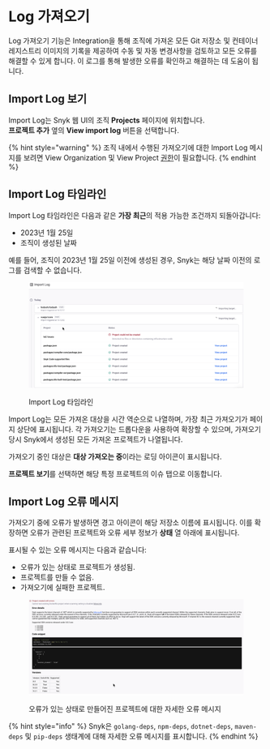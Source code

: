 # Log 가져오기

Log 가져오기 기능은 Integration을 통해 조직에 가져온 모든 Git 저장소 및 컨테이너 레지스트리 이미지의 기록을 제공하여 수동 및 자동 변경사항을 검토하고 모든 오류를 해결할 수 있게 합니다. 이 로그를 통해 발생한 오류를 확인하고 해결하는 데 도움이 됩니다.

## Import Log 보기

Import Log는 Snyk 웹 UI의 조직 **Projects** 페이지에 위치합니다.\
**프로젝트 추가** 옆의 **View import log** 버튼을 선택합니다.

{% hint style="warning" %}
조직 내에서 수행된 가져오기에 대한 Import Log 메시지를 보려면 View Organization 및 View Project [권한](../user-roles/pre-defined-roles.md)이 필요합니다.
{% endhint %}

## Import Log 타임라인

Import Log 타임라인은 다음과 같은 **가장 최근**의 적용 가능한 조건까지 되돌아갑니다:

* 2023년 1월 25일
* 조직이 생성된 날짜

예를 들어, 조직이 2023년 1월 25일 이전에 생성된 경우, Snyk는 해당 날짜 이전의 로그를 검색할 수 없습니다.

<figure><img src="../../.gitbook/assets/2024-04-29_15-38-51 (1).png" alt=""><figcaption><p>Import Log 타임라인</p></figcaption></figure>

Import Log는 모든 가져온 대상을 시간 역순으로 나열하며, 가장 최근 가져오기가 페이지 상단에 표시됩니다. 각 가져오기는 드롭다운을 사용하여 확장할 수 있으며, 가져오기 당시 Snyk에서 생성된 모든 가져온 프로젝트가 나열됩니다.

가져오기 중인 대상은 **대상 가져오는 중**이라는 로딩 아이콘이 표시됩니다.

**프로젝트 보기**를 선택하면 해당 특정 프로젝트의 이슈 탭으로 이동합니다.

## Import Log 오류 메시지

가져오기 중에 오류가 발생하면 경고 아이콘이 해당 저장소 이름에 표시됩니다. 이를 확장하면 오류가 관련된 프로젝트와 오류 세부 정보가 **상태** 열 아래에 표시됩니다.

표시될 수 있는 오류 메시지는 다음과 같습니다:

* 오류가 있는 상태로 프로젝트가 생성됨.
* 프로젝트를 만들 수 없음.
* 가져오기에 실패한 프로젝트.

<figure><img src="../../.gitbook/assets/2024-04-29_15-49-19.png" alt="오류가 있는 상태로 만들어진 프로젝트에 대한 자세한 오류 메시지"><figcaption><p>오류가 있는 상태로 만들어진 프로젝트에 대한 자세한 오류 메시지</p></figcaption></figure>

{% hint style="info" %}
Snyk은 `golang-deps`, `npm-deps`, `dotnet-deps`, `maven-deps` 및 `pip-deps` 생태계에 대해 자세한 오류 메시지를 표시합니다.
{% endhint %}
